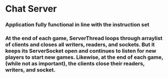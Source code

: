 # Chat Server

### Application fully functional in line with the instruction set
### At the end of each game, ServerThread loops through arraylist of clients and closes all writers, readers, and sockets. But it keeps its ServerSocket open and continues to listen for new players to start new games. Likewise, at the end of each game, (while not as important), the clients close their readers, writers, and socket.
